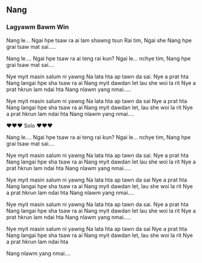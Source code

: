 ## Nang

### Lagyawm Bawm Win

Nang le... Ngai hpe
tsaw ra ai lam shawng tsun
Rai tim, Ngai she Nang hpe
grai tsaw mat sai.....

Nang le.... Ngai hpe
tsaw ra ai teng rai kun?
Ngai le... nchye tim, Nang hpe
grai tsaw mat sai....

Nye myit masin salum ni yawng
Na lata hta ap tawn da sai.
Nye a prat hta Nang langai hpe sha
tsaw ra ai
Nang myit dawdan let lau she woi la rit
Nye a prat hkrun lam ndai hta
Nang nlawm yang nmai.....

Nye myit masin salum ni yawng
Na lata hta ap tawn da sai
Nye a prat hta Nang langai hpe sha
tsaw ra ai
Nang myit dawdan let, lau she woi la rit
Nye a prat hkrun lam ndai hta
Nang nlawm yang nmai....

♥♥♥ Solo ♥♥♥

Nang le.... Ngai hpe
tsaw ra ai teng rai kun?
Ngai le... nchye tim, Nang hpe
grai tsaw mat sai....

Nye myit masin salum ni yawng
Na lata hta ap tawn da sai.
Nye a prat hta Nang langai hpe sha
tsaw ra ai
Nang myit dawdan let lau she woi la rit
Nye a prat hkrun lam ndai hta
Nang nlawm yang nmai.....

Nye myit masin salum ni yawng
Na lata hta ap tawn da sai
Nye a prat hta Nang langai hpe sha
tsaw ra ai
Nang myit dawdan let, lau she woi la rit
Nye a prat hkrun lam ndai hta
Nang nlawm yang nmai....

Nye myit masin salum ni yawng
Na lata hta ap tawn da sai.
Nye a prat hta Nang langai hpe sha
tsaw ra ai
Nang myit dawdan let lau she woi la rit
Nye a prat hkrun lam ndai hta
Nang nlawm yang nmai.....

Nye myit masin salum ni yawng
Na lata hta ap tawn da sai
Nye a prat hta Nang langai hpe sha
tsaw ra ai
Nang myit dawdan let, lau she woi la rit
Nye a prat hkrun lam ndai hta

Nang nlawm yang nmai....
